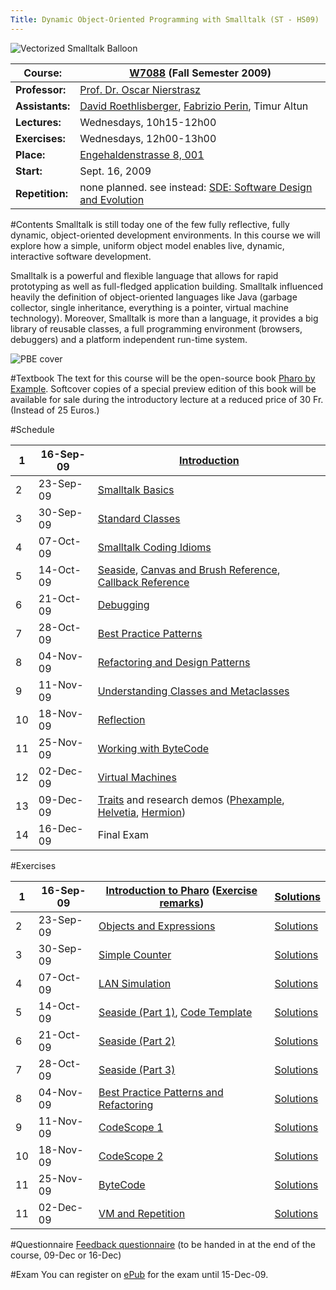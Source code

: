 ```yaml
---
Title: Dynamic Object-Oriented Programming with Smalltalk (ST - HS09)
---
```


![Vectorized Smalltalk Balloon](%assets_url%/files/dd/88i5rqg6yquwjd2rhxm3cnhru4io75/balloon-vec.png)

|**Course:**|[W7088](http://evub.unibe.ch/pievub/n_index.asp?KursID=3401783&KursNr=W7088&UeberschriftID=504089&page=detail) (Fall Semester 2009)
|---|---
|**Professor:**|[Prof. Dr. Oscar Nierstrasz](http://www.iam.unibe.ch/~oscar/)
|**Assistants:**|[David Roethlisberger](%base_url%/staff/davidroethlisberger), [Fabrizio Perin](%base_url%/staff/fabrizioperin), Timur Altun
|**Lectures:**|Wednesdays, 10h15-12h00
|**Exercises:**|Wednesdays, 12h00-13h00
|**Place:**|[Engehaldenstrasse 8, 001](%base_url%/contact/maps)
|**Start:**|Sept. 16, 2009
|**Repetition:**|none planned. see instead: [SDE: Software Design and Evolution](%base_url%/teaching/archive/sde)
 
#Contents
Smalltalk is still today one of the few fully reflective, fully dynamic, object-oriented development environments. In this course we will explore how a simple, uniform object model enables live, dynamic, interactive software development.

Smalltalk is a powerful and flexible language that allows for rapid prototyping as well as full-fledged application building. Smalltalk influenced heavily the definition of object-oriented languages like Java (garbage collector, single inheritance, everything is a pointer, virtual machine technology). Moreover, Smalltalk is more than a language, it provides a big library of reusable classes, a full programming environment (browsers, debuggers) and a platform independent run-time system.

![PBE cover](%assets_url%/files/dc/dpfpw4nhhtkus5wh3adf8iz8qbynfj/cover1-preview.jpg)

#Textbook
The text for this course will be the open-source book [Pharo by Example](http://pharo-project.org/PharoByExample). Softcover copies of a special preview edition of this book will be available for sale during the introductory lecture at a reduced price of 30 Fr. (Instead of 25 Euros.)

#Schedule


|1|16-Sep-09|[Introduction](%assets_url%/download/st/01Intro.pdf)
|---|---|---
|2|23-Sep-09|[Smalltalk Basics](%assets_url%/download/st/02Basics.pdf)
|3|30-Sep-09|[Standard Classes](%assets_url%/download/st/03StandardClasses.pdf)
|4|07-Oct-09|[Smalltalk Coding Idioms](%assets_url%/download/st/04Idioms.pdf)
|5|14-Oct-09|[Seaside](%assets_url%/download/st/05Seaside.pdf), [Canvas and Brush Reference](%assets_url%/download/st/05Seaside-Canvas.pdf), [Callback Reference](%assets_url%/download/st/05Seaside-Callback.pdf)
|6|21-Oct-09|[Debugging](%assets_url%/download/st/06Debugging.pdf)
|7|28-Oct-09|[Best Practice Patterns](%assets_url%/download/st/07BestPractice.pdf)
|8|04-Nov-09|[Refactoring and Design Patterns](%assets_url%/download/st/08Refactoring.pdf)
|9|11-Nov-09|[Understanding Classes and Metaclasses](%assets_url%/download/st/09Metaclasses.pdf)
|10|18-Nov-09|[Reflection](%assets_url%/download/st/10Reflection.pdf)
|11|25-Nov-09|[Working with ByteCode](%assets_url%/download/st/11Bytecode.pdf)
|12|02-Dec-09|[Virtual Machines](%assets_url%/download/st/12VirtualMachine.pdf)
|13|09-Dec-09|[Traits](%assets_url%/download/st/13Traits.pdf) and research demos ([Phexample](%assets_url%/download/st/Phexample.pdf), [Helvetia](%assets_url%/download/st/Helvetia.pdf), [Hermion](%assets_url%/download/st/Hermion.pdf))
|14|16-Dec-09|Final Exam

#Exercises

| 1 | 16-Sep-09	| [Introduction to Pharo](%assets_url%/download/st/exercises/STExercise1.pdf)  ([Exercise remarks](%assets_url%/download/st/exercises/STExercise0.pdf)) | [Solutions](%assets_url%/download/st/exercises/solutions/STExerciseSol1.pdf)
|---|---|---|---
| 2 | 23-Sep-09	| [Objects and Expressions](%assets_url%/download/st/exercises/STExercise2.pdf) | [Solutions](%assets_url%/download/st/exercises/solutions/STExerciseSol2.pdf)
| 3 | 30-Sep-09	| [Simple Counter](%assets_url%/download/st/exercises/STExercise3.pdf) | [Solutions](%assets_url%/download/st/exercises/solutions/STExerciseSol3.pdf)
| 4 | 07-Oct-09 | [LAN Simulation](%assets_url%/download/st/exercises/STExercise4.pdf) | [Solutions](%assets_url%/download/st/exercises/solutions/STExerciseSol4.pdf)
| 5 | 14-Oct-09 | [Seaside (Part 1)](%assets_url%/download/st/exercises/STExercise5.pdf), [Code Template](%assets_url%/download/st/exercises/Seaside-Tutorial.mcz) | [Solutions](%assets_url%/download/st/exercises/solutions/STExerciseSol5.pdf)
| 6 | 21-Oct-09 | [Seaside (Part 2)](%assets_url%/download/st/exercises/STExercise6.pdf) | [Solutions](%assets_url%/download/st/exercises/solutions/STExerciseSol6.pdf)
| 7 | 28-Oct-09 | [Seaside (Part 3)](%assets_url%/download/st/exercises/STExercise7.pdf) | [Solutions](%assets_url%/download/st/exercises/solutions/STExerciseSol7.pdf)
| 8 | 04-Nov-09 | [Best Practice Patterns and Refactoring](%assets_url%/download/st/exercises/STExercise8.pdf) | [Solutions](%assets_url%/download/st/exercises/solutions/STExerciseSol8.pdf)
| 9 | 11-Nov-09 | [CodeScope 1](%assets_url%/download/st/exercises/STExercise9.pdf) | [Solutions](%assets_url%/download/st/exercises/solutions/STExerciseSol9.pdf)
| 10 | 18-Nov-09 | [CodeScope 2](%assets_url%/download/st/exercises/STExercise10.pdf) | [Solutions](%assets_url%/download/st/exercises/solutions/STExerciseSol10.pdf)
| 11 | 25-Nov-09 | [ByteCode](%assets_url%/download/st/exercises/STExercise11.pdf) | [Solutions](%assets_url%/download/st/exercises/solutions/STExerciseSol11.pdf)
| 11 | 02-Dec-09 | [VM and Repetition](%assets_url%/download/st/exercises/STExercise12.pdf) | [Solutions](%assets_url%/download/st/exercises/solutions/STExerciseSol12.pdf)

#Questionnaire
[Feedback questionnaire](%assets_url%/download/st/STquestionnaire.pdf) (to be handed in at the end of the course, 09-Dec or 16-Dec)

#Exam
You can register on [ePub](http://www.epub.unibe.ch) for the exam until 15-Dec-09.
